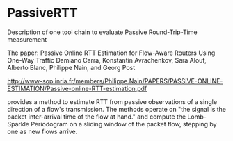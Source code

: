 # PassiveRTT
Description of one tool chain to evaluate Passive Round-Trip-Time measurement

The paper:
Passive Online RTT Estimation
for Flow-Aware Routers Using One-Way Traffic
Damiano Carra, Konstantin Avrachenkov, Sara Alouf,
Alberto Blanc, Philippe Nain, and Georg Post

http://www-sop.inria.fr/members/Philippe.Nain/PAPERS/PASSIVE-ONLINE-ESTIMATION/Passive-online-RTT-estimation.pdf

provides a method to estimate RTT from passive observations of a 
single direction of a flow's transmission.  The methods operate on
"the signal is the packet inter-arrival time of the flow at hand."
and compute the Lomb-Sparkle Periodogram on a sliding window of 
the packet flow, stepping by one as new flows arrive.
